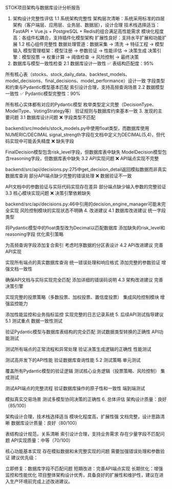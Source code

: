 STOK项目架构与数据库设计分析报告
1. 架构设计完整性评估
1.1 系统架构完整性
架构层次清晰：系统采用标准的四层架构（客户端层、应用层、业务层、数据层），设计合理
技术栈选择适当：FastAPI + Vue.js + PostgreSQL + Redis的组合满足高性能需求
模块化程度高：各组件松耦合，支持插件化模型架构
扩展性良好：支持水平扩展和功能扩展
1.2 核心组件完整性
数据处理管道：数据采集 → 清洗 → 特征工程 → 模型输入
模型管理框架：模型注册 → 参数验证 → 性能评估 → 决策生成
决策引擎：模型投票 → 权重计算 → 阈值检查 → 风险控制 → 最终决策
2. 数据库与模型一致性检查
2.1 数据库设计一致性
✅ 表结构匹配度：95%

所有核心表（stocks、stock_daily_data、backtest_models、model_decisions、final_decisions、model_performance）设计一致
字段类型和约束与Pydantic模型基本匹配
索引设计合理，支持高频查询场景
2.2 数据模型一致性
✅ Pydantic模型完整性：90%

所有核心实体都有对应的Pydantic模型
枚举类型定义完整（DecisionType、ModelType、VotingStrategy等）
验证规则与数据库约束基本一致
3. 发现的主要问题
3.1 数据库设计问题
❌ 字段类型不匹配

backend/src/models/stock_models.py中使用float类型，而数据库使用NUMERIC/DECIMAL
signal_strength字段在文档中定义为DECIMAL(5,4)，但代码实现中可能丢失精度
❌ 缺失字段

FinalDecision模型包含risk_level字段，但数据库表中缺失
ModelDecision模型包含reasoning字段，但数据库表中缺失
3.2 API实现问题
❌ API端点实现不完整

backend/src/api/decisions.py:275中get_decision_detail返回模拟数据而非真实数据库查询
部分API端点缺少完整的错误处理
❌ 数据验证不一致

API文档中的参数验证与实际代码实现存在差异
部分端点缺少输入参数的完整验证
3.3 核心模块实现问题
❌ 决策引擎依赖缺失

backend/src/api/decisions.py:46中引用的decision_engine_manager可能未完全实现
风险控制模块的实现状态不明确
4. 改进建议
4.1 数据库改进建议
统一字段类型

将Pydantic模型中的float类型改为Decimal以匹配数据库
添加缺失的risk_level和reasoning字段
优化索引策略

为高频查询字段添加复合索引
考虑时序数据的分区表设计
4.2 API改进建议
完善API实现

实现所有端点的真实数据库查询
统一错误处理和响应格式
添加完整的参数验证
增强文档一致性

确保API文档与实际实现完全匹配
添加详细的错误码说明
4.3 架构改进建议
完善决策引擎

实现完整的投票策略（多数投票、加权投票、置信度投票）
集成风险控制模块
增强监控能力

添加性能监控和业务指标监控
实现完整的日志记录系统
5. 后续API测试指导建议
5.1 测试重点
数据一致性测试

验证Pydantic模型与数据库表结构的完全匹配
测试数据类型转换的正确性
API功能测试

测试所有端点的正常流程和异常处理
验证决策生成逻辑的正确性
性能测试

测试高并发下的API性能
验证数据库查询性能
5.2 测试策略
单元测试

覆盖所有Pydantic模型的验证逻辑
测试核心业务逻辑（投票策略、风险控制）
集成测试

测试API端点的完整流程
验证数据库操作的原子性和一致性
端到端测试

模拟真实交易场景
测试多模型协同决策的正确性
6. 总体评估
架构设计质量：良好（85/100）

架构设计合理，技术栈选择适当
模块化程度高，扩展性强
文档完整，设计思路清晰
数据库设计质量：良好（80/100）

表结构设计规范，关系清晰
索引设计合理，支持业务需求
存在少量字段不匹配问题
API实现质量：中等（70/100）

核心功能基本实现
存在模拟数据和未完整实现的问题
需要加强错误处理和参数验证
建议优先级：

立即修复：数据库字段不匹配问题
短期改进：完善API端点实现
长期优化：增强监控和性能优化
项目整体架构设计优秀，具备良好的扩展性和维护性，建议在进入生产环境前完成上述改进建议。